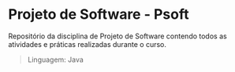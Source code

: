 # Projeto de Software - Psoft
Repositório da disciplina de Projeto de Software contendo todos as atividades e práticas realizadas durante o curso.

> Linguagem: Java
